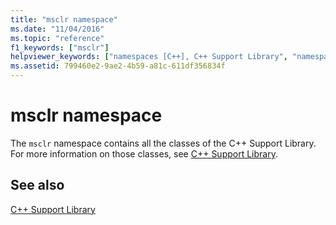 ```yaml
---
title: "msclr namespace"
ms.date: "11/04/2016"
ms.topic: "reference"
f1_keywords: ["msclr"]
helpviewer_keywords: ["namespaces [C++], C++ Support Library", "namespaces [C++], C++", "C++ Support Library, msclr", "namespaces [C++], msclr", "Visual C++, msclr", "Visual C++, namespaces", "C++ Support Library, namespace", "msclr"]
ms.assetid: 799460e2-9ae2-4b59-a81c-611df356834f
---
```

# msclr namespace

The `msclr` namespace contains all the classes of the C++ Support Library. For more information on those classes, see [C++ Support Library](../dotnet/cpp-support-library.md).

## See also

[C++ Support Library](../dotnet/cpp-support-library.md)
